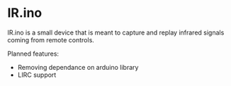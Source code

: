 # IR.ino

IR.ino is a small device that is meant to capture and replay infrared signals coming from remote controls.

Planned features:
* Removing dependance on arduino library
* LIRC support
